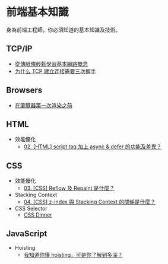 # 前端基本知識
身為前端工程師，你必須知道的基本知識及技術。
## TCP/IP
- [從傳紙條輕鬆學習基本網路概念](https://medium.com/@hulitw/learning-tcp-ip-http-via-sending-letter-5d3299203660)
- [为什么 TCP 建立连接需要三次握手](https://medium.com/r/?url=https%3A%2F%2Fdraveness.me%2Fwhys-the-design-tcp-three-way-handshake%2F)
## Browsers
- [在瀏覽器第一次渲染之前](http://otischou.tw/2018/01/11/resouce-prioritization-in-browser.html)
## HTML
- 效能優化
  - [02. [HTML] script tag 加上 async & defer 的功能及差異？](https://ithelp.ithome.com.tw/articles/10216858)
## CSS
- 效能優化
  - [03. [CSS] Reflow 及 Repaint 是什麼？](https://ithelp.ithome.com.tw/articles/10217427)
- Stacking Context
  - [04. [CSS] z-index 與 Stacking Context 的關係是什麼？](https://ithelp.ithome.com.tw/articles/10217945)
- CSS Selector
  - [CSS Dinner](https://flukeout.github.io/#)
## JavaScript
- Hoisting
  - [我知道你懂 hoisting，可是你了解到多深？](https://github.com/aszx87410/blog/issues/34)
